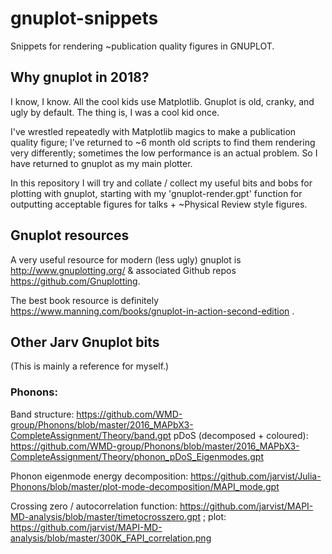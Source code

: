 # gnuplot-snippets
Snippets for rendering ~publication quality figures in GNUPLOT.

## Why gnuplot in 2018?

I know, I know. All the cool kids use Matplotlib. Gnuplot is old, cranky, and ugly by default. The thing is, I was a cool kid once. 

I've wrestled repeatedly with Matplotlib magics to make a publication quality figure; I've returned to ~6 month old scripts to find them rendering very differently; sometimes the low performance is an actual problem. So I have returned to gnuplot as my main plotter.

In this repository I will try and collate / collect my useful bits and bobs for plotting with gnuplot, starting with my 'gnuplot-render.gpt' function for outputting acceptable figures for talks + ~Physical Review style figures.

## Gnuplot resources

A very useful resource for modern (less ugly) gnuplot is http://www.gnuplotting.org/ & associated Github repos https://github.com/Gnuplotting.

The best book resource is definitely https://www.manning.com/books/gnuplot-in-action-second-edition .

## Other Jarv Gnuplot bits

(This is mainly a reference for myself.)

### Phonons: 
Band structure: https://github.com/WMD-group/Phonons/blob/master/2016_MAPbX3-CompleteAssignment/Theory/band.gpt 
pDoS (decomposed + coloured): https://github.com/WMD-group/Phonons/blob/master/2016_MAPbX3-CompleteAssignment/Theory/phonon_pDoS_Eigenmodes.gpt

Phonon eigenmode energy decomposition: https://github.com/jarvist/Julia-Phonons/blob/master/plot-mode-decomposition/MAPI_mode.gpt

Crossing zero / autocorrelation function: https://github.com/jarvist/MAPI-MD-analysis/blob/master/timetocrosszero.gpt ; plot: https://github.com/jarvist/MAPI-MD-analysis/blob/master/300K_FAPI_correlation.png
